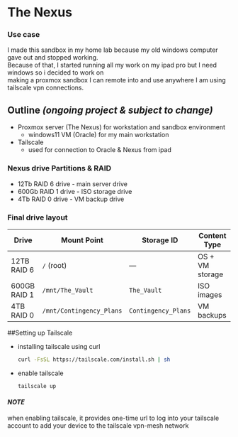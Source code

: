 # The Nexus

### Use case
I made this sandbox in my home lab because my old windows computer gave out and stopped working.\
Because of that, I started running all my work on my ipad pro but I need windows so i decided to work on\
making a proxmox sandbox I can remote into and use anywhere I am using tailscale vpn connections.

## Outline ***(ongoing project & subject to change)***
- Proxmox server (The Nexus) for workstation and sandbox environment
  - windows11 VM (Oracle) for my main workstation
- Tailscale
  - used for connection to Oracle & Nexus from ipad

### Nexus drive Partitions & RAID
- 12Tb RAID 6 drive - main server drive
- 600Gb RAID 1 drive - ISO storage drive
- 4Tb RAID 0 drive - VM backup drive
###  Final drive layout
| Drive         | Mount Point              | Storage ID          |  Content Type       |
|---------------|--------------------------|---------------------|---------------------|
| 12TB  RAID 6  | `/` (root)               | —                   | OS + VM storage     |
| 600GB RAID 1  | `/mnt/The_Vault`         | `The_Vault`         | ISO images          |
| 4TB   RAID 0  | `/mnt/Contingency_Plans` | `Contingency_Plans` | VM backups          |

##Setting up Tailscale
- installing tailscale using curl
  ```bash
  curl -FsSL https://tailscale.com/install.sh | sh
- enable tailscale
  ```bash
  tailscale up
#### *NOTE*
when enabling tailscale, it provides one-time url to log into your tailscale account to add your device to the tailscale vpn-mesh network

